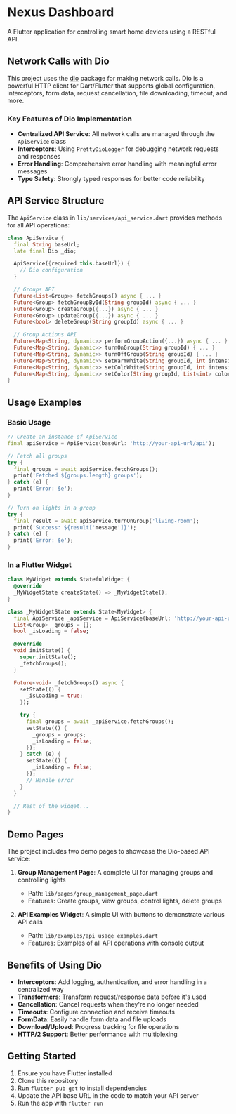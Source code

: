 # Nexus Dashboard

A Flutter application for controlling smart home devices using a RESTful API.

## Network Calls with Dio

This project uses the [dio](https://pub.dev/packages/dio) package for making network calls. Dio is a powerful HTTP client for Dart/Flutter that supports global configuration, interceptors, form data, request cancellation, file downloading, timeout, and more.

### Key Features of Dio Implementation

- **Centralized API Service**: All network calls are managed through the `ApiService` class
- **Interceptors**: Using `PrettyDioLogger` for debugging network requests and responses
- **Error Handling**: Comprehensive error handling with meaningful error messages
- **Type Safety**: Strongly typed responses for better code reliability

## API Service Structure

The `ApiService` class in `lib/services/api_service.dart` provides methods for all API operations:

```dart
class ApiService {
  final String baseUrl;
  late final Dio _dio;

  ApiService({required this.baseUrl}) {
    // Dio configuration
  }

  // Groups API
  Future<List<Group>> fetchGroups() async { ... }
  Future<Group> fetchGroupById(String groupId) async { ... }
  Future<Group> createGroup({...}) async { ... }
  Future<Group> updateGroup({...}) async { ... }
  Future<bool> deleteGroup(String groupId) async { ... }

  // Group Actions API
  Future<Map<String, dynamic>> performGroupAction({...}) async { ... }
  Future<Map<String, dynamic>> turnOnGroup(String groupId) { ... }
  Future<Map<String, dynamic>> turnOffGroup(String groupId) { ... }
  Future<Map<String, dynamic>> setWarmWhite(String groupId, int intensity) { ... }
  Future<Map<String, dynamic>> setColdWhite(String groupId, int intensity) { ... }
  Future<Map<String, dynamic>> setColor(String groupId, List<int> color) { ... }
}
```

## Usage Examples

### Basic Usage

```dart
// Create an instance of ApiService
final apiService = ApiService(baseUrl: 'http://your-api-url/api');

// Fetch all groups
try {
  final groups = await apiService.fetchGroups();
  print('Fetched ${groups.length} groups');
} catch (e) {
  print('Error: $e');
}

// Turn on lights in a group
try {
  final result = await apiService.turnOnGroup('living-room');
  print('Success: ${result['message']}');
} catch (e) {
  print('Error: $e');
}
```

### In a Flutter Widget

```dart
class MyWidget extends StatefulWidget {
  @override
  _MyWidgetState createState() => _MyWidgetState();
}

class _MyWidgetState extends State<MyWidget> {
  final ApiService _apiService = ApiService(baseUrl: 'http://your-api-url/api');
  List<Group> _groups = [];
  bool _isLoading = false;

  @override
  void initState() {
    super.initState();
    _fetchGroups();
  }

  Future<void> _fetchGroups() async {
    setState(() {
      _isLoading = true;
    });

    try {
      final groups = await _apiService.fetchGroups();
      setState(() {
        _groups = groups;
        _isLoading = false;
      });
    } catch (e) {
      setState(() {
        _isLoading = false;
      });
      // Handle error
    }
  }

  // Rest of the widget...
}
```

## Demo Pages

The project includes two demo pages to showcase the Dio-based API service:

1. **Group Management Page**: A complete UI for managing groups and controlling lights
   - Path: `lib/pages/group_management_page.dart`
   - Features: Create groups, view groups, control lights, delete groups

2. **API Examples Widget**: A simple UI with buttons to demonstrate various API calls
   - Path: `lib/examples/api_usage_examples.dart`
   - Features: Examples of all API operations with console output

## Benefits of Using Dio

- **Interceptors**: Add logging, authentication, and error handling in a centralized way
- **Transformers**: Transform request/response data before it's used
- **Cancellation**: Cancel requests when they're no longer needed
- **Timeouts**: Configure connection and receive timeouts
- **FormData**: Easily handle form data and file uploads
- **Download/Upload**: Progress tracking for file operations
- **HTTP/2 Support**: Better performance with multiplexing

## Getting Started

1. Ensure you have Flutter installed
2. Clone this repository
3. Run `flutter pub get` to install dependencies
4. Update the API base URL in the code to match your API server
5. Run the app with `flutter run`

